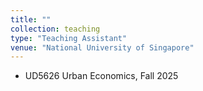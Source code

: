 ```yaml
---
title: ""
collection: teaching
type: "Teaching Assistant"
venue: "National University of Singapore"
---
```

- UD5626 Urban Economics, Fall 2025  

